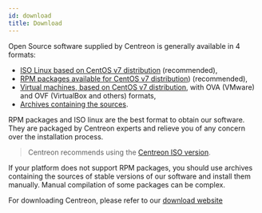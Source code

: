 ```yaml
---
id: download
title: Download
---
```


Open Source software supplied by Centreon is generally available in 4 formats:

* [ISO Linux based on CentOS v7 distribution](https://download.centreon.com) (recommended),
* [RPM packages available for CentOS v7 distribution](https://download.centreon.com)) (recommended),
* [Virtual machines, based on CentOS v7 distribution](https://download.centreon.com), with OVA (VMware) and OVF (VirtualBox and others) formats,
* [Archives containing the sources](https://download.centreon.com).

RPM packages and ISO linux are the best format to obtain our software. They are packaged by Centreon experts and relieve
you of any concern over the installation process.

> Centreon recommends using the [Centreon ISO version](centreon_from_iso.html).

If your platform does not support RPM packages, you should use archives containing the sources of stable versions of
our software and install them manually. Manual compilation of some packages can be complex.

For downloading Centreon, please refer to our [download website](https://download.centreon.com)
